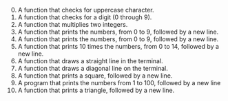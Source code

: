 0. A function that checks for uppercase character.
1. A function that checks for a digit (0 through 9).
2. A  function that multiplies two integers.
3. A function that prints the numbers, from 0 to 9, followed by a new line.
4. A function that prints the numbers, from 0 to 9, followed by a new line.
5. A function that prints 10 times the numbers, from 0 to 14, followed by a new line.
6. A function that draws a straight line in the terminal.
7. A function that draws a diagonal line on the terminal.
8. A function that prints a square, followed by a new line.
10. A  program that prints the numbers from 1 to 100, followed by a new line
10. A function that prints a triangle, followed by a new line.
